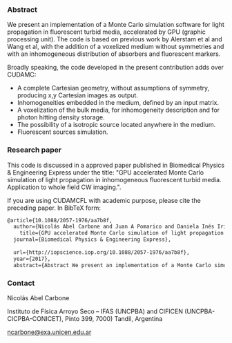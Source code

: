 ### Abstract
We present an implementation of a Monte Carlo simulation software for light propagation in fluorescent turbid media, accelerated by GPU (graphic processing unit). The code is based on previous work by Alerstam et al and Wang et al, with the addition of a voxelized medium without symmetries and with an inhomogeneous distribution of absorbers and fluorescent markers.

Broadly speaking, the code developed in the present contribution adds over CUDAMC:

* A complete Cartesian geometry, without assumptions of symmetry, producing x,y Cartesian images as output.
* Inhomogeneities embedded in the medium, defined by an input matrix.
* A voxelization of the bulk media, for inhomogeneity description and for photon hitting density storage.
* The possibility of a isotropic source located anywhere in the medium.
* Fluorescent sources simulation.

### Research paper

This code is discussed in a approved paper published in Biomedical Physics & Engineering Express under the title: "GPU accelerated Monte Carlo simulation of light propagation in inhomogeneous fluorescent turbid media. Application to whole field CW imaging.".

If you are using CUDAMCFL with academic purpose, please cite the preceding paper. In BibTeX form:

```latex
@article{10.1088/2057-1976/aa7b8f,
  author={Nicolás Abel Carbone and Juan A Pomarico and Daniela Inés Iriarte},
    title={GPU accelerated Monte Carlo simulation of light propagation in inhomogeneous fluorescent turbid media. Application to whole field CW imaging.},
  journal={Biomedical Physics & Engineering Express},
        
  url={http://iopscience.iop.org/10.1088/2057-1976/aa7b8f},
  year={2017},
  abstract={Abstract We present an implementation of a Monte Carlo simulation software for fluorescent turbid media, accelerated by GPU (Graphic Processing Unit). &#13; The code is based on previous work by Alerstam et al. and Wang et al., with the addition of a voxelized medium without symmetries and with an inhomogeneous distribution of absorbers and fluorescent markers. &#13; Cartesian coordinates are used in place of the cylindrical ones used in previous versions. &#13; It is particularly aimed at the simulation of CW whole-field reflectance and transmittance images of fluorescence and absorption.&#13; Several tests and comparisons with numerical and theoretical techniques were performed in order to validate our approach.}
```

### Contact
Nicolás Abel Carbone

Instituto de Física Arroyo Seco – IFAS (UNCPBA) and CIFICEN (UNCPBA-CICPBA-CONICET), Pinto 399, 7000) Tandil, Argentina

ncarbone@exa.unicen.edu.ar
